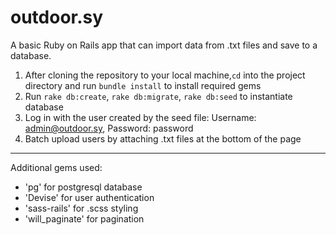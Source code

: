 # outdoor.sy

A basic Ruby on Rails app that can import data from .txt files and save to a database.

1. After cloning the repository to your local machine,`cd` into the project directory and run `bundle install` to install required gems
2. Run `rake db:create`, `rake db:migrate`, `rake db:seed` to instantiate database
3. Log in with the user created by the seed file:
   Username: admin@outdoor.sy, Password: password
4. Batch upload users by attaching .txt files at the bottom of the page

---

Additional gems used:

- 'pg' for postgresql database
- 'Devise' for user authentication
- 'sass-rails' for .scss styling
- 'will_paginate' for pagination
